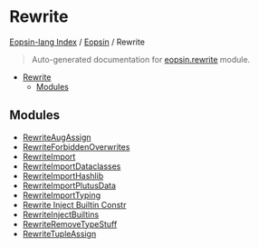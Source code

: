 # Rewrite

[Eopsin-lang Index](../../README.md#eopsin-lang-index) /
[Eopsin](../index.md#eopsin) /
Rewrite

> Auto-generated documentation for [eopsin.rewrite](https://github.com/ImperatorLang/eopsin/blob/main/eopsin/rewrite/__init__.py) module.

- [Rewrite](#rewrite)
  - [Modules](#modules)

## Modules

- [RewriteAugAssign](./rewrite_augassign.md)
- [RewriteForbiddenOverwrites](./rewrite_forbidden_overwrites.md)
- [RewriteImport](./rewrite_import.md)
- [RewriteImportDataclasses](./rewrite_import_dataclasses.md)
- [RewriteImportHashlib](./rewrite_import_hashlib.md)
- [RewriteImportPlutusData](./rewrite_import_plutusdata.md)
- [RewriteImportTyping](./rewrite_import_typing.md)
- [Rewrite Inject Builtin Constr](./rewrite_inject_builtin_constr.md)
- [RewriteInjectBuiltins](./rewrite_inject_builtins.md)
- [RewriteRemoveTypeStuff](./rewrite_remove_type_stuff.md)
- [RewriteTupleAssign](./rewrite_tuple_assign.md)